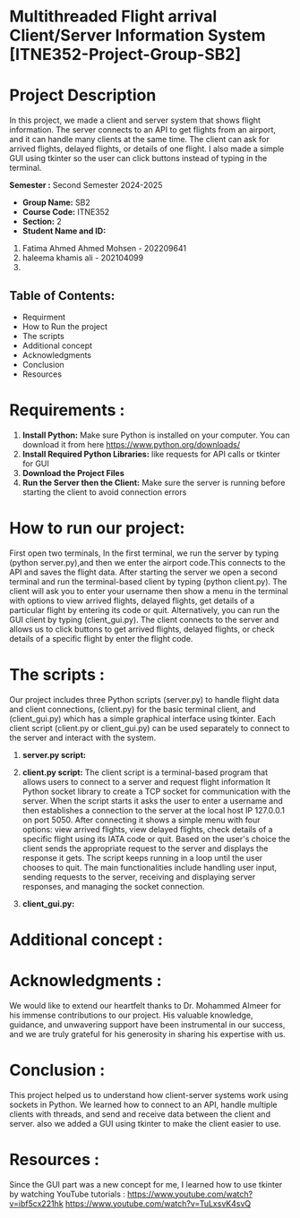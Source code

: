 # Multithreaded Flight arrival Client/Server Information System [ITNE352-Project-Group-SB2]


# Project Description
In this project, we made a client and server system that shows flight information. The server connects to an API to get flights from an airport, and it can handle many clients at the same time. The client can ask for arrived flights, delayed flights, or details of one flight. I also made a simple GUI using tkinter so the user can click buttons instead of typing in the terminal. 

**Semester :** Second Semester 2024-2025

- **Group Name:** SB2
- **Course Code:** ITNE352
- **Section:** 2
- **Student Name and ID:**
1. Fatima Ahmed Ahmed Mohsen - 202209641
2. haleema khamis ali - 202104099
3. 

## Table of Contents:
- Requirment
- How to Run the project
- The scripts
- Additional concept
- Acknowledgments
- Conclusion
- Resources

# Requirements :
1. **Install Python:** Make sure Python is installed on your computer. You can download it from here https://www.python.org/downloads/
2. **Install Required Python Libraries:** like requests for API calls or tkinter for GUI
3. **Download the Project Files**
4. **Run the Server then the Client:** Make sure the server is running before starting the client to avoid connection errors

# How to run our project:
First open two terminals, In the first terminal, we run the server by typing (python server.py),and then we enter the airport code.This connects to the API and saves the flight data. After starting the server we open a second terminal and run the terminal-based client by typing (python client.py). The client will ask you to enter your username then show a menu in the terminal with options to view arrived flights, delayed flights, get details of a particular flight by entering its code or quit.
Alternatively, you can run the GUI client by typing (client_gui.py). The client connects to the server and allows us to click buttons to get arrived flights, delayed flights, or check details of a specific flight by enter the flight code.

# The scripts :
Our project includes three Python scripts (server.py) to handle flight data and client connections, (client.py) for the basic terminal client, and (client_gui.py) which has a simple graphical interface using tkinter. Each client script (client.py or client_gui.py) can be used separately to connect to the server and interact with the system.
1. **server.py script:**
   
2. **client.py script:** The client script is a terminal-based program that allows users to connect to a server and request flight information It Python socket library to create a TCP socket for communication with the server. When the script starts it asks the user to enter a username and then establishes a connection to the server at the local host IP 127.0.0.1 on port 5050. After connecting it shows a simple menu with four options: view arrived flights, view delayed flights, check details of a specific flight using its IATA code or quit. Based on the user's choice the client sends the appropriate request to the server and displays the response it gets. The script keeps running in a loop until the user chooses to quit.
The main functionalities include handling user input, sending requests to the server, receiving and displaying server responses, and managing the socket connection.

3. **client_gui.py:** 

# Additional concept :

# Acknowledgments :
We would like to extend our heartfelt thanks to Dr. Mohammed Almeer for his immense contributions to our project. His valuable knowledge, guidance, and unwavering support have been instrumental in our success, and we are truly grateful for his generosity in sharing his expertise with us.

# Conclusion :
This project helped us to understand how client-server systems work using sockets in Python. We learned how to connect to an API, handle multiple clients with threads, and send and receive data between the client and server. also we added a GUI using tkinter to make the client easier to use. 

# Resources :
Since the GUI part was a new concept for me, I learned how to use tkinter by watching YouTube tutorials : https://www.youtube.com/watch?v=ibf5cx221hk
https://www.youtube.com/watch?v=TuLxsvK4svQ
